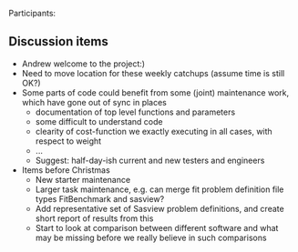 Participants: 

Discussion items
----------------
* Andrew welcome to the project:)
* Need to move location for these weekly catchups (assume time is still OK?)
* Some parts of code could benefit from some (joint) maintenance work, which have gone out of sync in places
  * documentation of top level functions and parameters
  * some difficult to understand code
  * clearity of cost-function we exactly executing in all cases, with respect to weight
  * ...
  * Suggest: half-day-ish current and new testers and engineers 
* Items before Christmas
  * New starter maintenance
  * Larger task maintenance, e.g. can merge fit problem definition file types FitBenchmark and sasview?
  * Add representative set of Sasview problem definitions, and create short report of results from this
  * Start to look at comparison between different software and what may be missing before we really believe in such comparisons

